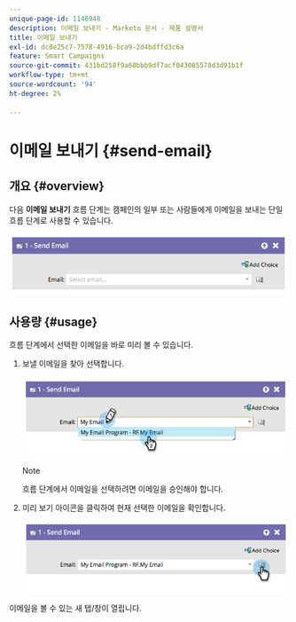 ```yaml
---
unique-page-id: 1146948
description: 이메일 보내기 - Marketo 문서 - 제품 설명서
title: 이메일 보내기
exl-id: dc8e25c7-7578-4916-bca9-2d4bdffd3c6a
feature: Smart Campaigns
source-git-commit: 431bd258f9a68bbb9df7acf043085578d3d91b1f
workflow-type: tm+mt
source-wordcount: '94'
ht-degree: 2%

---
```


# 이메일 보내기 {#send-email}

## 개요 {#overview}

다음 **이메일 보내기** 흐름 단계는 캠페인의 일부 또는 사람들에게 이메일을 보내는 단일 흐름 단계로 사용할 수 있습니다.

![](assets/image2014-9-22-10-3a8-3a11.png)

## 사용량 {#usage}

흐름 단계에서 선택한 이메일을 바로 미리 볼 수 있습니다.

1. 보낼 이메일을 찾아 선택합니다.

   ![](assets/image2014-9-22-10-3a8-3a15.png)

   >[!NOTE]
   >
   >흐름 단계에서 이메일을 선택하려면 이메일을 승인해야 합니다.

1. 미리 보기 아이콘을 클릭하여 현재 선택한 이메일을 확인합니다.

   ![](assets/image2014-9-22-10-3a8-3a22.png)

이메일을 볼 수 있는 새 탭/창이 열립니다.
